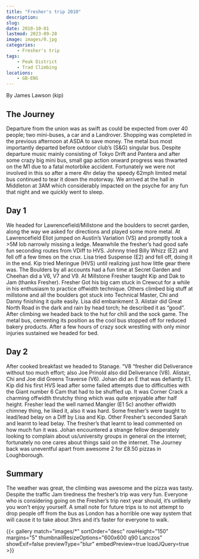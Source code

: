 ```yaml
---
title: "Fresher's trip 2010"
description: 
slug: 
date: 2010-10-01
lastmod: 2023-09-28
image: images/0.jpg
categories:
    - Fresher's trip
tags:
    - Peak District
    - Trad Climbing
locations:
    - GB-ENG
---
```


By James Lawson (kip)

## The Journey
Departure from the union was as swift as could be expected from over 40 people; two mini-buses, a car
and a Landrover. Shopping was completed in the previous afternoon at ASDA to save money. The
metal bus most importantly departed before outdoor club’s (S&G) singular bus.
Despite departure music mainly consisting of Tokyo Drift and Pantera and after some crazy big
mini bus, small gap action onward progress was thwarted on the M1 due to a fatal motorbike accident.
Fortunately we were not involved in this so after a mere 4hr delay the speedy 62mph limited metal bus
continued to tear it down the motorway. We arrived at the hall in Middleton at 3AM which
considerably impacted on the psyche for any fun that night and we quickly went to sleep.

## Day 1
We headed for Lawrencefield/Millstone and the boulders to secret garden, along the way we asked for
directions and played some more metal. At Lawrencefield Eliot jumped on Austin’s Variation (VS) and
promptly took a >5M lob narrowly missing a ledge. Meanwhile the fresher’s had good safe fun
seconding routes from VDiff to HVS. Johnny tried Billy Whizz (E2) and fell off a few times on the crux.
Lisa tried Suspense (E2) and fell off, doing it in the end. Kip tried Meringue (HVS) until realizing just how
little gear there was.
The Boulders by all accounts had a fun time at Secret Garden and Cheehan did a V6, V7 and V9.
At Millstone Fresher taught Kip and Dak to Jam (thanks Fresher). Fresher Got his big cam stuck in
Crewcut for a while in his enthusiasm to practice offwidth technique. Others climbed big stuff at
millstone and all the boulders got stuck into Technical Master, Chi and Danny finishing it quite easily.
Lisa did embankment 3. Alistair did Great North Road in the dark and rain by head torch; he described it
as “good”.
After climbing we headed back to the hut for chili and the sock game. The metal bus, cementing its
position as the cool bus stopped off for reduced bakery products. After a few hours of crazy sock
wrestling with only minor injuries sustained we headed for bed.


## Day 2
After cooked breakfast we headed to Stanage. “V8 “fresher did Deliverance without too much effort;
also Joe Prinold also did Deliverance (V8). Alistair, Chi and Joe did Greens Traverse (V6). Johan did an E
that was defiantly E1. Kip did his first HVS lead after some failed attempts due to difficulties with the
Giant number 6 Cam that had to be shuffled up. It was Corner Crack a charming offwidth thrutchy thing
which was quite enjoyable after half height. Fresher lead the well named Mangler (E1 5c) another
offwidth chimney thing, he liked it, also it was hard. Some fresher’s were taught to lead/lead belay on a
Diff by Lisa and Kip. Other Fresher’s seconded Sarah and learnt to lead belay. The fresher’s that learnt
to lead commented on how much fun it was. Johan encountered a strange fellow desperately looking to
complain about us/university groups in general on the internet; fortunately no one cares about things
said on the internet. The Journey back was uneventful apart from awesome 2 for £8.50 pizzas in
Loughborough.


## Summary

The weather was great, the climbing was awesome and the pizza was tasty. Despite the traffic Jam
tiredness the fresher’s trip was very fun. Everyone who is considering going on the Fresher’s trip next
year should, it’s unlikely you won’t enjoy yourself. A small note for future trips is to not attempt to drop people off from the bus as London has a horrible one way system that will cause it to take about 3hrs
and it’s faster for everyone to walk.


{{< gallery match="images/*" sortOrder="desc" rowHeight="150" margins="5" thumbnailResizeOptions="600x600 q90 Lanczos" showExif=false previewType="blur" embedPreview=true loadJQuery=true >}}



